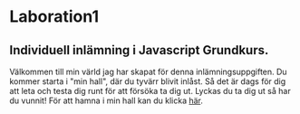 # Laboration1

## Individuell inlämning i Javascript Grundkurs. 
Välkommen till min värld jag har skapat för denna inlämningsuppgiften. Du kommer starta i "min hall", där du tyvärr blivit inlåst. Så det är dags för dig att leta och testa dig runt för att försöka ta dig ut. Lyckas du ta dig ut så har du vunnit!
För att hamna i min hall kan du klicka [här](https://amandastahlberg.github.io/Laboration1/).

